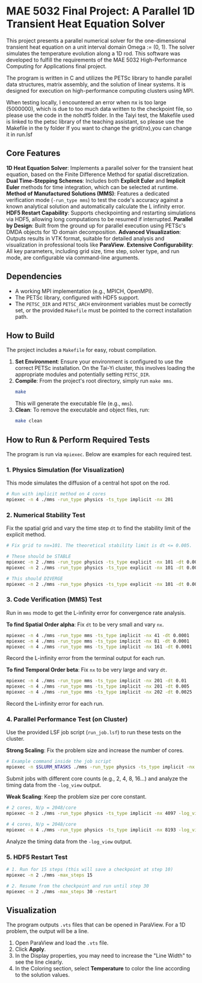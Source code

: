 # MAE 5032 Final Project: A Parallel 1D Transient Heat Equation Solver

This project presents a parallel numerical solver for the one-dimensional transient heat equation on a unit interval domain Omega := (0, 1). The solver simulates the temperature evolution along a 1D rod. This software was developed to fulfill the requirements of the MAE 5032 High-Performance Computing for Applications final project.

The program is written in C and utilizes the PETSc library to handle parallel data structures, matrix assembly, and the solution of linear systems. It is designed for execution on high-performance computing clusters using MPI.

When testing locally, I encountered an error when nx is too large (5000000), which is due to too much data written to the checkpoint file, so please use the code in the nohdf5 folder.
In the Taiyi test, the Makefile used is linked to the petsc library of the teaching assistant, so please use the Makefile in the ty folder
If you want to change the grid(nx),you can change it in run.lsf
## Core Features

**1D Heat Equation Solver**: Implements a parallel solver for the transient heat equation, based on the Finite Difference Method for spatial discretization.
**Dual Time-Stepping Schemes**: Includes both **Explicit Euler** and **Implicit Euler** methods for time integration, which can be selected at runtime.
**Method of Manufactured Solutions (MMS)**: Features a dedicated verification mode (`-run_type mms`) to test the code's accuracy against a known analytical solution and automatically calculate the L infinity error.
**HDF5 Restart Capability**: Supports checkpointing and restarting simulations via HDF5, allowing long computations to be resumed if interrupted.
**Parallel by Design**: Built from the ground up for parallel execution using PETSc's DMDA objects for 1D domain decomposition.
**Advanced Visualization**: Outputs results in VTK format, suitable for detailed analysis and visualization in professional tools like **ParaView**.
**Extensive Configurability**: All key parameters, including grid size, time step, solver type, and run mode, are configurable via command-line arguments.

## Dependencies

* A working MPI implementation (e.g., MPICH, OpenMPI).
* The PETSc library, configured with HDF5 support.
* The `PETSC_DIR` and `PETSC_ARCH` environment variables must be correctly set, or the provided `Makefile` must be pointed to the correct installation path.

## How to Build

The project includes a `Makefile` for easy, robust compilation.

1.  **Set Environment**: Ensure your environment is configured to use the correct PETSc installation. On the Tai-Yi cluster, this involves loading the appropriate modules and potentially setting `PETSC_DIR`.
2.  **Compile**: From the project's root directory, simply run `make mms`.
    ```bash
    make
    ```
    This will generate the executable file (e.g., `mms`).
3.  **Clean**: To remove the executable and object files, run:
    ```bash
    make clean
    ```

## How to Run & Perform Required Tests

The program is run via `mpiexec`. Below are examples for each required test.

### 1. Physics Simulation (for Visualization)

This mode simulates the diffusion of a central hot spot on the rod.
```bash
# Run with implicit method on 4 cores
mpiexec -n 4 ./mms -run_type physics -ts_type implicit -nx 201
```

### 2. Numerical Stability Test 

Fix the spatial grid and vary the time step `dt` to find the stability limit of the explicit method.

```bash
# Fix grid to nx=101. The theoretical stability limit is dt <= 0.005.

# These should be STABLE
mpiexec -n 2 ./mms -run_type physics -ts_type explicit -nx 101 -dt 0.0049
mpiexec -n 2 ./mms -run_type physics -ts_type explicit -nx 101 -dt 0.005

# This should DIVERGE
mpiexec -n 2 ./mms -run_type physics -ts_type explicit -nx 101 -dt 0.0051
```

### 3. Code Verification (MMS) Test 

Run in `mms` mode to get the L-infinity error for convergence rate analysis.

**To find Spatial Order alpha**: Fix `dt` to be very small and vary `nx`.
```bash
mpiexec -n 4 ./mms -run_type mms -ts_type implicit -nx 41 -dt 0.0001
mpiexec -n 4 ./mms -run_type mms -ts_type implicit -nx 81 -dt 0.0001
mpiexec -n 4 ./mms -run_type mms -ts_type implicit -nx 161 -dt 0.0001
```
Record the L-infinity error from the terminal output for each run.

**To find Temporal Order beta**: Fix `nx` to be very large and vary `dt`.
```bash
mpiexec -n 4 ./mms -run_type mms -ts_type implicit -nx 201 -dt 0.01
mpiexec -n 4 ./mms -run_type mms -ts_type implicit -nx 201 -dt 0.005
mpiexec -n 4 ./mms -run_type mms -ts_type implicit -nx 202 -dt 0.0025
```
Record the L-infinity error for each run.

### 4. Parallel Performance Test (on Cluster) 

Use the provided LSF job script (`run_job.lsf`) to run these tests on the cluster.

**Strong Scaling**: Fix the problem size and increase the number of cores.
```bash
# Example command inside the job script
mpiexec -n $SLURM_NTASKS ./mms -run_type physics -ts_type implicit -nx 4097 -log_view
```
Submit jobs with different core counts (e.g., 2, 4, 8, 16...) and analyze the timing data from the `-log_view` output.

**Weak Scaling**: Keep the problem size per core constant.
```bash
# 2 cores, N/p = 2048/core
mpiexec -n 2 ./mms -run_type physics -ts_type implicit -nx 4097 -log_view

# 4 cores, N/p = 2048/core
mpiexec -n 4 ./mms -run_type physics -ts_type implicit -nx 8193 -log_view
```
Analyze the timing data from the `-log_view` output.

### 5. HDF5 Restart Test 
```bash
# 1. Run for 15 steps (this will save a checkpoint at step 10)
mpiexec -n 2 ./mms -max_steps 15

# 2. Resume from the checkpoint and run until step 30
mpiexec -n 2 ./mms -max_steps 30 -restart
```

## Visualization

The program outputs `.vts` files that can be opened in ParaView. For a 1D problem, the output will be a line.
1.  Open ParaView and load the `.vts` file.
2.  Click **Apply**.
3.  In the Display properties, you may need to increase the "Line Width" to see the line clearly.
4.  In the Coloring section, select **Temperature** to color the line according to the solution values.
